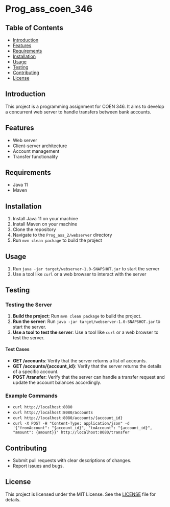 # Prog_ass_coen_346

## Table of Contents

* [Introduction](#introduction)
* [Features](#features)
* [Requirements](#requirements)
* [Installation](#installation)
* [Usage](#usage)
* [Testing](#testing)
* [Contributing](#contributing)
* [License](#license)

## Introduction

This project is a programming assignment for COEN 346. It aims to develop a concurrent web server to handle transfers between bank accounts.

## Features

* Web server
* Client-server architecture
* Account management
* Transfer functionality
## Requirements

* Java 11
* Maven

## Installation

1. Install Java 11 on your machine
2. Install Maven on your machine
3. Clone the repository
4. Navigate to the `Prog_ass_2/webserver` directory
5. Run `mvn clean package` to build the project

## Usage

1. Run `java -jar target/webserver-1.0-SNAPSHOT.jar` to start the server
2. Use a tool like `curl` or a web browser to interact with the server

## Testing

### Testing the Server

1. **Build the project**: Run `mvn clean package` to build the project.
2. **Run the server**: Run `java -jar target/webserver-1.0-SNAPSHOT.jar` to start the server.
3. **Use a tool to test the server**: Use a tool like `curl` or a web browser to test the server.

#### Test Cases

* **GET /accounts**: Verify that the server returns a list of accounts.
* **GET /accounts/{account_id}**: Verify that the server returns the details of a specific account.
* **POST /transfer**: Verify that the server can handle a transfer request and update the account balances accordingly.

### Example Commands

* `curl http://localhost:8080`
* `curl http://localhost:8080/accounts`
* `curl http://localhost:8080/accounts/{account_id}`
* `curl -X POST -H "Content-Type: application/json" -d '{"fromAccount": "{account_id}", "toAccount": "{account_id}", "amount": {amount}}' http://localhost:8080/transfer`

## Contributing

* Submit pull requests with clear descriptions of changes.
* Report issues and bugs.

## License

This project is licensed under the MIT License. See the [LICENSE](LICENSE) file for details.